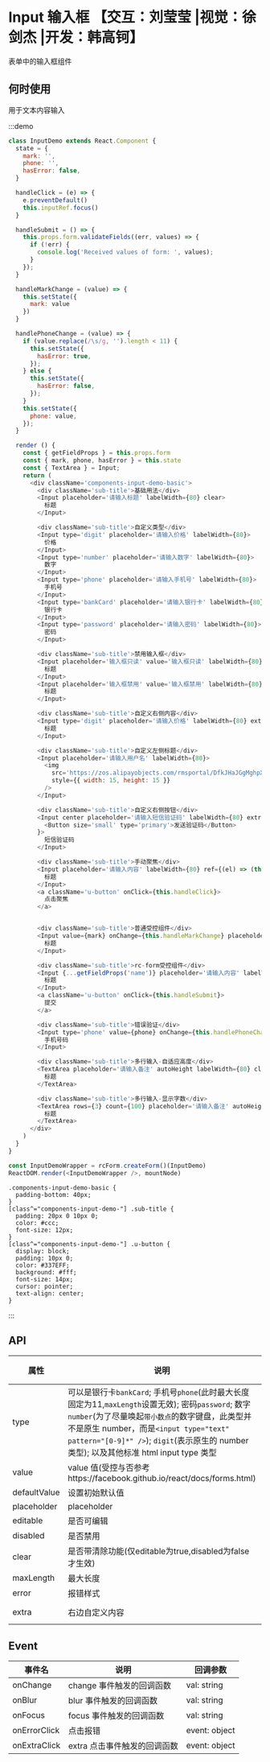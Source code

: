 # Input 输入框 【交互：刘莹莹 |视觉：徐剑杰 |开发：韩高钶】

表单中的输入框组件

## 何时使用

用于文本内容输入

:::demo

```js
class InputDemo extends React.Component {
  state = {
    mark: '',
    phone: '',
    hasError: false,
  }

  handleClick = (e) => {
    e.preventDefault()
    this.inputRef.focus()
  }

  handleSubmit = () => {
    this.props.form.validateFields((err, values) => {
      if (!err) {
        console.log('Received values of form: ', values);
      }
    });
  }

  handleMarkChange = (value) => {
    this.setState({
      mark: value
    })
  }

  handlePhoneChange = (value) => {
    if (value.replace(/\s/g, '').length < 11) {
      this.setState({
        hasError: true,
      });
    } else {
      this.setState({
        hasError: false,
      });
    }
    this.setState({
      phone: value,
    });
  }

  render () {
    const { getFieldProps } = this.props.form
    const { mark, phone, hasError } = this.state
    const { TextArea } = Input;
    return (
      <div className='components-input-demo-basic'>
        <div className='sub-title'>基础用法</div>
        <Input placeholder='请输入标题' labelWidth={80} clear>
          标题
        </Input>

        <div className='sub-title'>自定义类型</div>
        <Input type='digit' placeholder='请输入价格' labelWidth={80}>
          价格
        </Input>
        <Input type='number' placeholder='请输入数字' labelWidth={80}>
          数字
        </Input>
        <Input type='phone' placeholder='请输入手机号' labelWidth={80}>
          手机号
        </Input>
        <Input type='bankCard' placeholder='请输入银行卡' labelWidth={80}>
          银行卡
        </Input>
        <Input type='password' placeholder='请输入密码' labelWidth={80}>
          密码
        </Input>

        <div className='sub-title'>禁用输入框</div>
        <Input placeholder='输入框只读' value='输入框只读' labelWidth={80} editable={false}>
          标题
        </Input>
        <Input placeholder='输入框禁用' value='输入框禁用' labelWidth={80} disabled>
          标题
        </Input>

        <div className='sub-title'>自定义右侧内容</div>
        <Input type='digit' placeholder='请输入价格' labelWidth={80} extra='¥'>
          标题
        </Input>

        <div className='sub-title'>自定义左侧标题</div>
        <Input placeholder='请输入用户名' labelWidth={80}>
          <img
            src='https://zos.alipayobjects.com/rmsportal/DfkJHaJGgMghpXdqNaKF.png'
            style={{ width: 15, height: 15 }}
          />
        </Input>

        <div className='sub-title'>自定义右侧按钮</div>
        <Input center placeholder='请输入短信验证码' labelWidth={80} extra={
          <Button size='small' type='primary'>发送验证码</Button>
        }>
          短信验证码
        </Input>

        <div className='sub-title'>手动聚焦</div>
        <Input placeholder='请输入内容' labelWidth={80} ref={(el) => (this.inputRef = el)} clear>
          标题
        </Input>
        <a className='u-button' onClick={this.handleClick}>
          点击聚焦
        </a>


        <div className='sub-title'>普通受控组件</div>
        <Input value={mark} onChange={this.handleMarkChange} placeholder='请输入备注' labelWidth={80} >
          标题
        </Input>

        <div className='sub-title'>rc-form受控组件</div>
        <Input {...getFieldProps('name')} placeholder='请输入内容' labelWidth={80} >
          标题
        </Input>
        <a className='u-button' onClick={this.handleSubmit}>
          提交
        </a>

        <div className='sub-title'>错误验证</div>
        <Input type='phone' value={phone} onChange={this.handlePhoneChange}  error={hasError} clear errorMessage='请输入正确的手机号' placeholder='请输入11位手机号码' labelWidth={80}>
          手机号码
        </Input>

        <div className='sub-title'>多行输入-自适应高度</div>
        <TextArea placeholder='请输入备注' autoHeight labelWidth={80} clear>
          标题
        </TextArea>

        <div className='sub-title'>多行输入-显示字数</div>
        <TextArea rows={3} count={100} placeholder='请输入备注' autoHeight labelWidth={80} clear>
          标题
        </TextArea>
      </div>
    )
  }
}

const InputDemoWrapper = rcForm.createForm()(InputDemo)
ReactDOM.render(<InputDemoWrapper />, mountNode)

```

```less
.components-input-demo-basic {
  padding-bottom: 40px;
}
[class^="components-input-demo-"] .sub-title {
  padding: 20px 0 10px 0;
  color: #ccc;
  font-size: 12px;
}
[class^="components-input-demo-"] .u-button {
  display: block;
  padding: 10px 0;
  color: #337EFF;
  background: #fff;
  font-size: 14px;
  cursor: pointer;
  text-align: center;
}
```

:::

## API

| 属性 | 说明         | 类型                                            | 默认值    |
| ---- | ------------ | ----------------------------------------------- | --------- |
| type | 	可以是银行卡`bankCard`; 手机号`phone`(此时最大长度固定为11,`maxLength`设置无效); 密码`password`; 数字`number`(为了尽量唤起`带小数点`的数字键盘，此类型并不是原生 number，而是`<input type="text" pattern="[0-9]*" />`); `digit`(表示原生的 number 类型); 以及其他标准 html input type 类型| string | `text` |
| value | value 值(受控与否参考https://facebook.github.io/react/docs/forms.html) | string | - |
| defaultValue | 设置初始默认值 | string | - |
| placeholder | placeholder | string | - |
| editable | 是否可编辑 | boolean | `true` |
| disabled | 是否禁用 | boolean | `false` |
| clear | 是否带清除功能(仅editable为true,disabled为false才生效) | boolean | `false` |
| maxLength | 最大长度 | number | - |
| error | 报错样式 | boolean | `false` |
| extra | 右边自定义内容 | string \| ReactNode | - |

## Event
| 事件名 | 说明         | 回调参数                                            |
| ---- | ------------ | ----------------------------------------------- |
| onChange | change 事件触发的回调函数 | val: string |
| onBlur | blur 事件触发的回调函数 | val: string |
| onFocus | focus 事件触发的回调函数 | val: string |
| onErrorClick | 点击报错 | event: object |
| onExtraClick | extra 点击事件触发的回调函数 | event: object |